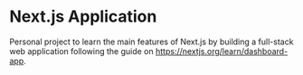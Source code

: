 # Next.js Application
 Personal project to learn the main features of Next.js by building a full-stack web application following the guide on https://nextjs.org/learn/dashboard-app.
